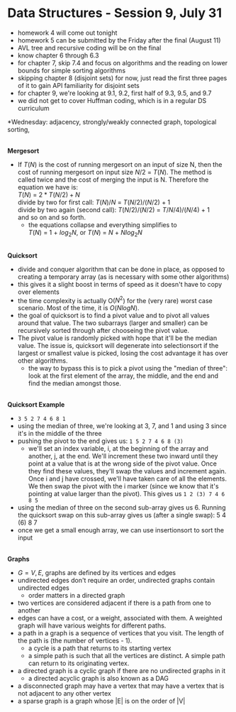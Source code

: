 # Data Structures - Session 9, July 31
* homework 4 will come out tonight
* homework 5 can be submitted by the Friday after the final (August 11)
* AVL tree and recursive coding will be on the final
* know chapter 6 through 6.3
* for chapter 7, skip 7.4 and focus on algorithms and the reading on lower bounds for simple sorting algorithms
* skipping chapter 8 (disjoint sets) for now, just read the first three pages of it to gain API familiarity for disjoint sets
* for chapter 9, we're looking at 9.1, 9.2, first half of 9.3, 9.5, and 9.7
* we did not get to cover Huffman coding, which is in a regular DS curriculum

*Wednesday: adjacency, strongly/weakly connected graph, topological sorting,

<br> __Mergesort__
* If $T(N)$ is the cost of running mergesort on an input of size N, then the cost of running mergesort on input size $N/2$ = $T(N)$. The method is called twice and the cost of merging the input is N. Therefore the equation we have is:
  <br>$T(N)$ = $2*T(N/2) + N$
  <br> divide by two for first call: $T(N)/N$ = $T(N/2)/(N/2)$ + 1
  <br> divide by two again (second call): $T(N/2)/(N/2)$ = $T/N/4)/(N/4)$ + 1
  <br> and so on and so forth.
  * the equations collapse and everything simplifies to <br>$T(N)$ = 1 + $log_2N$, or $T(N)$ = $N$ + $Nlog_2N$

<br> __Quicksort__
* divide and conquer algorithm that can be done in place, as opposed to creating a temporary array (as is necessary with some other algorithms)
* this gives it a slight boost in terms of speed as it doesn't have to copy over elements
* the time complexity is actually O($N^2$) for the (very rare) worst case scenario. Most of the time, it is $O(NlogN)$.
* the goal of quicksort is to find a pivot value and to pivot all values around that value. The two subarrays (larger and smaller) can be recursively sorted through after chooseing the pivot value.
* The pivot value is randomly picked with hope that it'll be the median value. The issue is, quicksort will degenerate into selectionsort if the largest or smallest value is picked, losing the cost advantage it has over other algorithms.
  * the way to bypass this is to pick a pivot using the "median of three": look at the first element of the array, the middle, and the end and find the median amongst those.

<br> __Quicksort Example__
  * ```3 5 2 7 4 6 8 1```
  * using the median of three, we're looking at 3, 7, and 1 and using 3 since it's in the middle of the three
  * pushing the pivot to the end gives us: ``` 1 5 2 7 4 6 8 (3) ```
    * we'll set an index variable, i, at the beginning of the array and another, j, at the end. We'll increment these two inward until they point at a value that is at the wrong side of the pivot value. Once they find these values, they'll swap the values and increment again. Once i and j have crossed, we'll have taken care of all the elements. We then swap the pivot with the i marker (since we know that it's pointing at value larger than the pivot). This gives us ```1 2 (3) 7 4 6 8 5```
  * using the median of three on the second sub-array gives us 6. Running the quicksort swap on this sub-array gives us (after a single swap):
  5 4 (6) 8 7
  * once we get a small enough array, we can use insertionsort to sort the input

<br> __Graphs__
* $G = {V, E}$, graphs are defined by its vertices and edges
* undirected edges don't require an order, undirected graphs contain undirected edges
  * order matters in a directed graph
* two vertices are considered adjacent if there is a path from one to another
* edges can have a cost, or a weight, associated with them. A weighted graph will have various weights for different paths.
* a path in a graph is a sequence of vertices that you visit. The length of the path is (the number of vertices - 1).
  * a cycle is a path that returns to its starting vertex
  * a simple path is such that all the vertices are distinct. A simple path can return to its originating vertex.
* a directed graph is a cyclic graph if there are no undirected graphs in it
  * a directed acyclic graph is also known as a DAG
* a disconnected graph may have a vertex that may have a vertex that is not adjacent to any other vertex
* a sparse graph is a graph whose |E| is on the order of |V|
